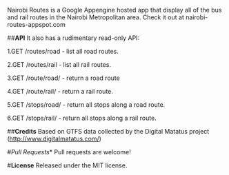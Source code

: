 Nairobi Routes is a Google Appengine hosted app that display all of the bus and rail routes in the Nairobi Metropolitan area.
Check it out at nairobi-routes-appspot.com

##**API**
It also has a rudimentary read-only API:

1.GET /routes/road - list all road routes.

2.GET /routes/rail - list all rail routes.

3.GET /route/road/<route-name> - return a road route

4.GET /route/rail/<route-name> - return a rail route.

5.GET /stops/road/<route-name> - return all stops along a road route.

6.GET /stops/rail/<route-name> - return all stops along a rail route.

##**Credits**
Based on GTFS data collected by the Digital Matatus project (http://www.digitalmatatus.com/)

#*Pull Requests**
Pull requests are welcome! 

#**License**
Released under the MIT license.
